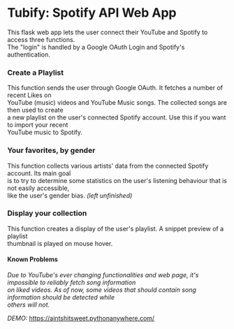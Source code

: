 # Tubify: Spotify API Web App
This flask web app lets the user connect their YouTube and Spotify to access three functions.  
The "login" is handled by a Google OAuth Login and Spotify's authentication.  
  

### Create a Playlist 
This function sends the user through Google OAuth. It fetches a number of recent Likes on  
YouTube (music) videos and YouTube Music songs. The collected songs are then used to create  
a new playlist on the user's connected Spotify account. Use this if you want to import your recent  
YouTube music to Spotify.

### Your favorites, by gender
This function collects various artists' data from the connected Spotify account. Its main goal  
is to try to determine some statistics on the user's listening behaviour that is not easily accessible,  
like the user's gender bias. *(left unfinished)*

### Display your collection
This function creates a display of the user's playlist. A snippet preview of a playlist  
thumbnail is played on mouse hover.

#### Known Problems
*Due to YouTube's ever changing functionalities and web page, it's impossible to reliably fetch song information  
on liked videos. As of now, some videos that should contain song information should be detected while  
others will not.*
  
*DEMO:* https://aintshitsweet.pythonanywhere.com/

